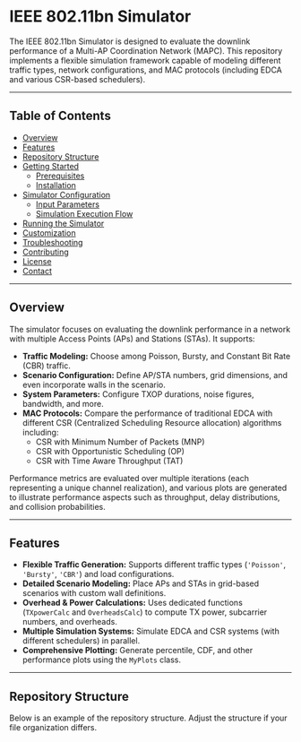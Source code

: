 # IEEE 802.11bn Simulator

The IEEE 802.11bn Simulator is designed to evaluate the downlink performance of a Multi-AP Coordination Network (MAPC). This repository implements a flexible simulation framework capable of modeling different traffic types, network configurations, and MAC protocols (including EDCA and various CSR-based schedulers).

---

## Table of Contents

- [Overview](#overview)
- [Features](#features)
- [Repository Structure](#repository-structure)
- [Getting Started](#getting-started)
  - [Prerequisites](#prerequisites)
  - [Installation](#installation)
- [Simulator Configuration](#simulator-configuration)
  - [Input Parameters](#input-parameters)
  - [Simulation Execution Flow](#simulation-execution-flow)
- [Running the Simulator](#running-the-simulator)
- [Customization](#customization)
- [Troubleshooting](#troubleshooting)
- [Contributing](#contributing)
- [License](#license)
- [Contact](#contact)

---

## Overview

The simulator focuses on evaluating the downlink performance in a network with multiple Access Points (APs) and Stations (STAs). It supports:

- **Traffic Modeling:** Choose among Poisson, Bursty, and Constant Bit Rate (CBR) traffic.
- **Scenario Configuration:** Define AP/STA numbers, grid dimensions, and even incorporate walls in the scenario.
- **System Parameters:** Configure TXOP durations, noise figures, bandwidth, and more.
- **MAC Protocols:** Compare the performance of traditional EDCA with different CSR (Centralized Scheduling Resource allocation) algorithms including:
  - CSR with Minimum Number of Packets (MNP)
  - CSR with Opportunistic Scheduling (OP)
  - CSR with Time Aware Throughput (TAT)

Performance metrics are evaluated over multiple iterations (each representing a unique channel realization), and various plots are generated to illustrate performance aspects such as throughput, delay distributions, and collision probabilities.

---

## Features

- **Flexible Traffic Generation:** Supports different traffic types (`'Poisson'`, `'Bursty'`, `'CBR'`) and load configurations.
- **Detailed Scenario Modeling:** Place APs and STAs in grid-based scenarios with custom wall definitions.
- **Overhead & Power Calculations:** Uses dedicated functions (`TXpowerCalc` and `OverheadsCalc`) to compute TX power, subcarrier numbers, and overheads.
- **Multiple Simulation Systems:** Simulate EDCA and CSR systems (with different schedulers) in parallel.
- **Comprehensive Plotting:** Generate percentile, CDF, and other performance plots using the `MyPlots` class.

---

## Repository Structure

Below is an example of the repository structure. Adjust the structure if your file organization differs.

